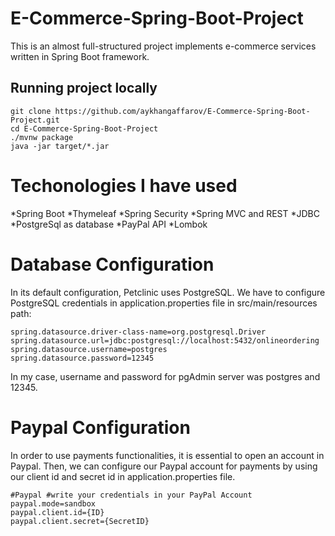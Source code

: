 # E-Commerce-Spring-Boot-Project

This is an almost full-structured project implements e-commerce services written in Spring Boot framework. 

## Running project locally
```
git clone https://github.com/aykhangaffarov/E-Commerce-Spring-Boot-Project.git
cd E-Commerce-Spring-Boot-Project
./mvnw package
java -jar target/*.jar
```
# Techonologies I have used
*Spring Boot
*Thymeleaf
*Spring Security
*Spring MVC and REST
*JDBC 
*PostgreSql as database
*PayPal API
*Lombok

# Database Configuration
In its default configuration, Petclinic uses PostgreSQL. We have to configure PostgreSQL credentials in application.properties file in src/main/resources path:
```
spring.datasource.driver-class-name=org.postgresql.Driver
spring.datasource.url=jdbc:postgresql://localhost:5432/onlineordering
spring.datasource.username=postgres
spring.datasource.password=12345
```
In my case, username and password for pgAdmin server was postgres and 12345.


# Paypal Configuration 
In order to use payments functionalities, it is essential to open an account in Paypal. Then, we can configure our Paypal account for payments by using our client id and secret id in application.properties file.
```
#Paypal #write your credentials in your PayPal Account
paypal.mode=sandbox
paypal.client.id={ID}
paypal.client.secret={SecretID}
```
